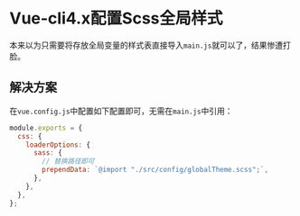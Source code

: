 # Vue-cli4.x配置Scss全局样式

本来以为只需要将存放全局变量的样式表直接导入`main.js`就可以了，结果惨遭打脸。



## 解决方案

在`vue.config.js`中配置如下配置即可，无需在`main.js`中引用：

```js
module.exports = {
  css: {
    loaderOptions: {
      sass: {
        // 替换路径即可
        prependData: `@import "./src/config/globalTheme.scss";`,
      },
    },
  },
};

```


